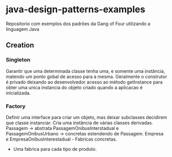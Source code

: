 # java-design-patterns-examples
Repositorio com exemplos dos padrões da Gang of Four utilizando a linguagem Java


## Creation
### Singleton
Garantir que uma determinada classe tenha uma, e somente uma instância, matendo um ponto gobal de acesso para a mesma.
Geralmente o construtor é privado deixando ao desenvolvedor acesso ao método getInstance para obter uma unica instancia do objeto criado quando a aplicacao é inicializada.

### Factory
Definir uma interface para criar um objeto, mas deixar subclasses decidirem que classe instanciar.
Cria uma instância de várias classes derivadas.
Passagem -> abstrata
PassagemOnibusInterstadual e PassagemOnibusUrbano -> concretas estendendo de Passagem.
Empresa e EmpresaOnibusInterestadual - Fabricas concretas.
- Uma fabrica para cada tipo de produto.
